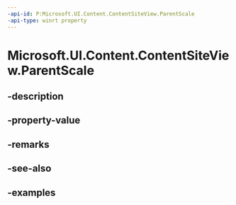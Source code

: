 ```yaml
---
-api-id: P:Microsoft.UI.Content.ContentSiteView.ParentScale
-api-type: winrt property
---
```


# Microsoft.UI.Content.ContentSiteView.ParentScale

<!--
public float ParentScale { get; }
-->


## -description

## -property-value

## -remarks

## -see-also

## -examples


